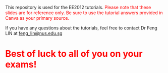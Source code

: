 This repository is used for the EE2012 tutorials. 
<span style="color:red"> Please note that these slides are for reference only. Be sure to use the tutorial answers provided in Canva as your primary source. </span>

If you have any questions about the tutorials, feel free to contact Dr Feng LIN at feng_lin@nus.edu.sg

# <span style="color:red"> Best of luck to all of you on your exams! </span>
